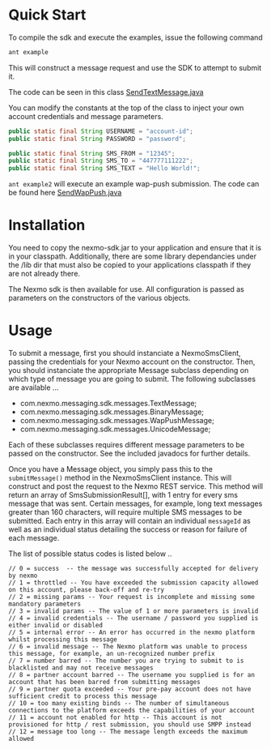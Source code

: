 
# Quick Start

To compile the sdk and execute the examples, issue the following command

```bash
ant example
```

This will construct a message request and use the SDK to attempt to submit it.

The code can be seen in this class [SendTextMessage.java](src/main/java/com/nexmo/messaging/sdk/examples/SendTextMessage.java)

You can modify the constants at the top of the class to inject your own account credentials and message parameters.

```java
public static final String USERNAME = "account-id";
public static final String PASSWORD = "password";

public static final String SMS_FROM = "12345";
public static final String SMS_TO = "447777111222";
public static final String SMS_TEXT = "Hello World!";
```

`ant example2` will execute an example wap-push submission.
The code can be found here [SendWapPush.java](src/main/java/com/nexmo/messaging/sdk/examples/SendWapPush.java)

# Installation

You need to copy the nexmo-sdk.jar to your application and ensure that it is in your classpath. Additionally, there are some library dependancies under the /lib dir that must also be copied to your applications classpath if they are not already there.

The Nexmo sdk is then available for use. All configuration is passed as parameters on the constructors of the various objects.

# Usage

To submit a message, first you should instanciate a NexmoSmsClient, passing the credentials for your Nexmo account on the constructor.
Then, you should instanciate the appropriate Message subclass depending on which type of message you are going to submit.
The following subclasses are available ...

* com.nexmo.messaging.sdk.messages.TextMessage;
* com.nexmo.messaging.sdk.messages.BinaryMessage;
* com.nexmo.messaging.sdk.messages.WapPushMessage;
* com.nexmo.messaging.sdk.messages.UnicodeMessage;

Each of these subclasses requires different message parameters to be passed on the constructor.
See the included javadocs for further details.

Once you have a Message object, you simply pass this to the `submitMessage()` method in the NexmoSmsClient instance.
This will construct and post the request to the Nexmo REST service.
This method will return an array of SmsSubmissionResult[], with 1 entry for every sms message that was sent.
Certain messages, for example, long text messages greater than 160 characters, will require multiple SMS messages to be submitted.
Each entry in this array will contain an individual `messageId` as well as an individual status detailing the success or reason for failure of each message.

The list of possible status codes is listed below ..

```
// 0 = success  -- the message was successfully accepted for delivery by nexmo
// 1 = throttled -- You have exceeded the submission capacity allowed on this account, please back-off and re-try
// 2 = missing params -- Your request is incomplete and missing some mandatory parameters
// 3 = invalid params -- The value of 1 or more parameters is invalid
// 4 = invalid credentials -- The username / password you supplied is either invalid or disabled
// 5 = internal error -- An error has occurred in the nexmo platform whilst processing this message
// 6 = invalid message -- The Nexmo platform was unable to process this message, for example, an un-recognized number prefix
// 7 = number barred -- The number you are trying to submit to is blacklisted and may not receive messages
// 8 = partner account barred -- The username you supplied is for an account that has been barred from submitting messages
// 9 = partner quota exceeded -- Your pre-pay account does not have sufficient credit to process this message
// 10 = too many existing binds -- The number of simultaneous connections to the platform exceeds the capabilities of your account
// 11 = account not enabled for http -- This account is not provisioned for http / rest submission, you should use SMPP instead
// 12 = message too long -- The message length exceeds the maximum allowed
```
